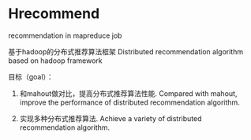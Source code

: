 Hrecommend
==========

recommendation in mapreduce job

基于hadoop的分布式推荐算法框架
Distributed recommendation algorithm based on hadoop framework

目标（goal）：

1) 和mahout做对比，提高分布式推荐算法性能.
Compared with mahout, improve the performance of distributed recommendation algorithm.

2) 实现多种分布式推荐算法.
Achieve a variety of distributed recommendation algorithm.


